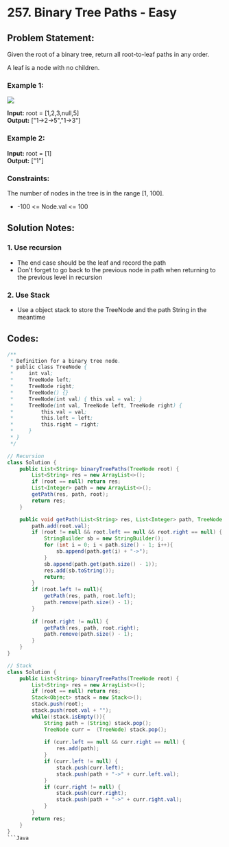 # 257. Binary Tree Paths - Easy

## Problem Statement:

Given the root of a binary tree, return all root-to-leaf paths in any order.

A leaf is a node with no children.


### Example 1:  

![](https://assets.leetcode.com/uploads/2021/03/12/paths-tree.jpg)  

**Input:** root = [1,2,3,null,5]  
**Output:** ["1->2->5","1->3"]  

### Example 2:  

**Input:** root = [1]  
**Output:** ["1"]  
 
### Constraints:  

The number of nodes in the tree is in the range [1, 100].  
- -100 <= Node.val <= 100  

## Solution Notes:  
### 1. Use recursion
- The end case should be the leaf and record the path
- Don't forget to go back to the previous node in path when returning to the previous level in recursion

### 2. Use Stack
- Use a object stack to store the TreeNode and the path String in the meantime

## Codes:
```Java
/**
 * Definition for a binary tree node.
 * public class TreeNode {
 *     int val;
 *     TreeNode left;
 *     TreeNode right;
 *     TreeNode() {}
 *     TreeNode(int val) { this.val = val; }
 *     TreeNode(int val, TreeNode left, TreeNode right) {
 *         this.val = val;
 *         this.left = left;
 *         this.right = right;
 *     }
 * }
 */

// Recursion
class Solution {
    public List<String> binaryTreePaths(TreeNode root) {
        List<String> res = new ArrayList<>();
        if (root == null) return res;
        List<Integer> path = new ArrayList<>();
        getPath(res, path, root);
        return res;
    }

    public void getPath(List<String> res, List<Integer> path, TreeNode root){
        path.add(root.val);
        if (root != null && root.left == null && root.right == null) {
            StringBuilder sb = new StringBuilder();
            for (int i = 0; i < path.size() - 1; i++){
                sb.append(path.get(i) + "->");
            }
            sb.append(path.get(path.size() - 1));
            res.add(sb.toString());
            return;
        }
        if (root.left != null){
            getPath(res, path, root.left);
            path.remove(path.size() - 1);
        }
        
        if (root.right != null) {
            getPath(res, path, root.right);
            path.remove(path.size() - 1);
        }
    }
}

// Stack
class Solution {
    public List<String> binaryTreePaths(TreeNode root) {
        List<String> res = new ArrayList<>();
        if (root == null) return res;
        Stack<Object> stack = new Stack<>();
        stack.push(root);
        stack.push(root.val + "");
        while(!stack.isEmpty()){
            String path = (String) stack.pop();
            TreeNode curr =  (TreeNode) stack.pop();
            
            if (curr.left == null && curr.right == null) {
                res.add(path);
            }
            if (curr.left != null) {
                stack.push(curr.left);
                stack.push(path + "->" + curr.left.val);
            }
            if (curr.right != null) {
                stack.push(curr.right);
                stack.push(path + "->" + curr.right.val);
            }
        }
        return res;
    }
}
```Java